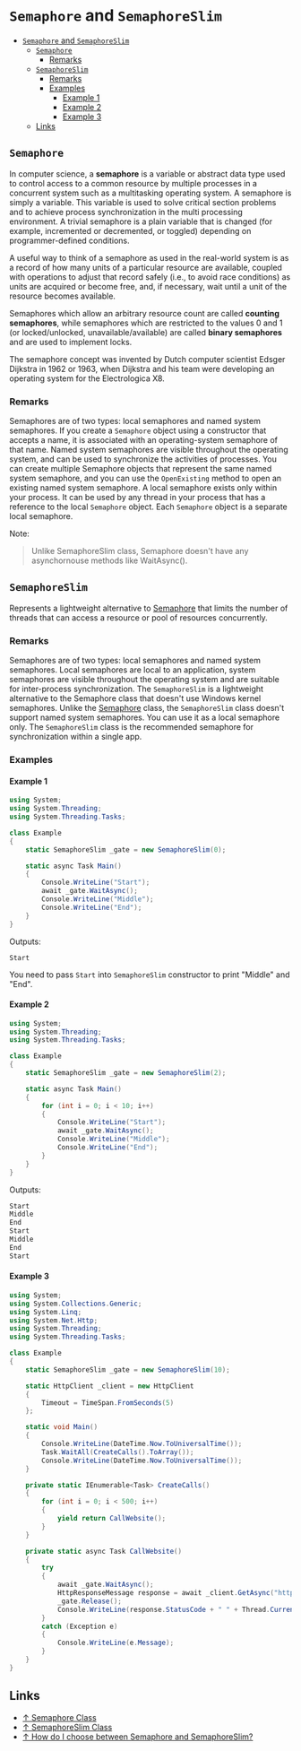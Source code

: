 # `Semaphore` and `SemaphoreSlim`

- [`Semaphore` and `SemaphoreSlim`](#semaphore-and-semaphoreslim)
  - [`Semaphore`](#semaphore)
    - [Remarks](#remarks)
  - [`SemaphoreSlim`](#semaphoreslim)
    - [Remarks](#remarks-1)
    - [Examples](#examples)
      - [Example 1](#example-1)
      - [Example 2](#example-2)
      - [Example 3](#example-3)
  - [Links](#links)

## `Semaphore`

In computer science, a **semaphore** is a variable or abstract data type used to control access to a common resource by multiple processes in a concurrent system such as a multitasking operating system. A semaphore is simply a variable. This variable is used to solve critical section problems and to achieve process synchronization in the multi processing environment. A trivial semaphore is a plain variable that is changed (for example, incremented or decremented, or toggled) depending on programmer-defined conditions.

A useful way to think of a semaphore as used in the real-world system is as a record of how many units of a particular resource are available, coupled with operations to adjust that record safely (i.e., to avoid race conditions) as units are acquired or become free, and, if necessary, wait until a unit of the resource becomes available.

Semaphores which allow an arbitrary resource count are called **counting semaphores**, while semaphores which are restricted to the values 0 and 1 (or locked/unlocked, unavailable/available) are called **binary semaphores** and are used to implement locks.

The semaphore concept was invented by Dutch computer scientist Edsger Dijkstra in 1962 or 1963, when Dijkstra and his team were developing an operating system for the Electrologica X8.

### Remarks

Semaphores are of two types: local semaphores and named system semaphores. If you create a `Semaphore` object using a constructor that accepts a name, it is associated with an operating-system semaphore of that name. Named system semaphores are visible throughout the operating system, and can be used to synchronize the activities of processes. You can create multiple Semaphore objects that represent the same named system semaphore, and you can use the `OpenExisting` method to open an existing named system semaphore.
A local semaphore exists only within your process. It can be used by any thread in your process that has a reference to the local `Semaphore` object. Each `Semaphore` object is a separate local semaphore.

Note:
> Unlike SemaphoreSlim class, Semaphore doesn't have any asynchornouse methods like WaitAsync().

## `SemaphoreSlim`

Represents a lightweight alternative to [Semaphore](semaphore.md) that limits the number of threads that can access a resource or pool of resources concurrently.

### Remarks

Semaphores are of two types: local semaphores and named system semaphores. Local semaphores are local to an application, system semaphores are visible throughout the operating system and are suitable for inter-process synchronization. The `SemaphoreSlim` is a lightweight alternative to the Semaphore class that doesn't use Windows kernel semaphores. Unlike the [Semaphore](semaphore.md) class, the `SemaphoreSlim` class doesn't support named system semaphores. You can use it as a local semaphore only. The `SemaphoreSlim` class is the recommended semaphore for synchronization within a single app.

### Examples

#### Example 1

```csharp
using System;
using System.Threading;
using System.Threading.Tasks;

class Example
{
    static SemaphoreSlim _gate = new SemaphoreSlim(0);

    static async Task Main()
    {
        Console.WriteLine("Start");
        await _gate.WaitAsync();
        Console.WriteLine("Middle");
        Console.WriteLine("End");
    }
}
```

Outputs:

```output
Start
```

You need to pass `Start` into `SemaphoreSlim` constructor to print "Middle" and "End".

#### Example 2

```csharp
using System;
using System.Threading;
using System.Threading.Tasks;

class Example
{
    static SemaphoreSlim _gate = new SemaphoreSlim(2);

    static async Task Main()
    {
        for (int i = 0; i < 10; i++)
        {
            Console.WriteLine("Start");
            await _gate.WaitAsync();
            Console.WriteLine("Middle");
            Console.WriteLine("End");
        }
    }
}
```

Outputs:

```csharp
Start
Middle
End
Start
Middle
End
Start
```

#### Example 3

```csharp
using System;
using System.Collections.Generic;
using System.Linq;
using System.Net.Http;
using System.Threading;
using System.Threading.Tasks;

class Example
{
    static SemaphoreSlim _gate = new SemaphoreSlim(10);

    static HttpClient _client = new HttpClient
    {
        Timeout = TimeSpan.FromSeconds(5)
    };

    static void Main()
    {
        Console.WriteLine(DateTime.Now.ToUniversalTime());
        Task.WaitAll(CreateCalls().ToArray());
        Console.WriteLine(DateTime.Now.ToUniversalTime());
    }

    private static IEnumerable<Task> CreateCalls()
    {
        for (int i = 0; i < 500; i++)
        {
            yield return CallWebsite();
        }
    }

    private static async Task CallWebsite()
    {
        try
        {
            await _gate.WaitAsync();
            HttpResponseMessage response = await _client.GetAsync("https://google.com");
            _gate.Release();
            Console.WriteLine(response.StatusCode + " " + Thread.CurrentThread.ManagedThreadId);
        }
        catch (Exception e)
        {
            Console.WriteLine(e.Message);
        }
    }
}
```

## Links

- [↑ Semaphore Class](https://docs.microsoft.com/en-us/dotnet/api/system.threading.semaphore)
- [↑ SemaphoreSlim Class](https://docs.microsoft.com/en-us/dotnet/api/system.threading.semaphoreslim)
- [↑ How do I choose between Semaphore and SemaphoreSlim?](https://stackoverflow.com/questions/4154480/how-do-i-choose-between-semaphore-and-semaphoreslim)
